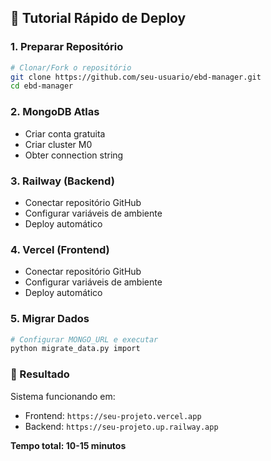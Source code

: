 ## 🚀 Tutorial Rápido de Deploy

### 1. Preparar Repositório
```bash
# Clonar/Fork o repositório
git clone https://github.com/seu-usuario/ebd-manager.git
cd ebd-manager
```

### 2. MongoDB Atlas
- Criar conta gratuita
- Criar cluster M0
- Obter connection string

### 3. Railway (Backend)
- Conectar repositório GitHub
- Configurar variáveis de ambiente
- Deploy automático

### 4. Vercel (Frontend)
- Conectar repositório GitHub
- Configurar variáveis de ambiente
- Deploy automático

### 5. Migrar Dados
```bash
# Configurar MONGO_URL e executar
python migrate_data.py import
```

### 🎯 Resultado
Sistema funcionando em:
- Frontend: `https://seu-projeto.vercel.app`
- Backend: `https://seu-projeto.up.railway.app`

**Tempo total: 10-15 minutos**